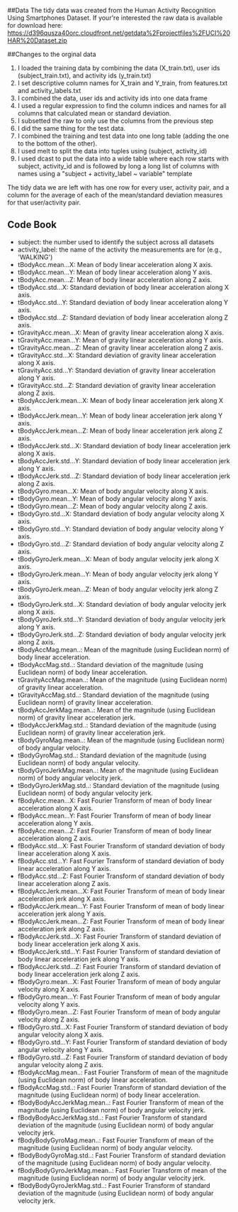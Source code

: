 ##Data
The tidy data was created from the Human Activity Recognition Using Smartphones Dataset. If your're interested the raw data is available for download here: https://d396qusza40orc.cloudfront.net/getdata%2Fprojectfiles%2FUCI%20HAR%20Dataset.zip

##Changes to the orginal data

1. I loaded the training data by combining the data (X_train.txt), user ids (subject_train.txt), and activity ids (y_train.txt)
1. I set descriptive column names for X_train and Y_train, from features.txt and activity_labels.txt
1. I combined the data, user ids and activity ids into one data frame
1. I used a regular expression to find the column indices and names for all columns that calculated mean or standard deviation.
1. I subsetted the raw to only use the columns from the previous step
1. I did the same thing for the test data.
1. I combined the training and test data into one long table (adding the one to the bottom of the other).
1. I used melt to split the data into tuples using (subject, activity_id) 
1. I used dcast to put the data into a wide table where each row starts with subject, activity_id and is followed by long a long list of columns with names using a "subject + activity_label ~ variable" template 

The tidy data we are left with has one row for every user, activity pair, and a column for the average of each of the mean/standard deviation measures for that user/activity pair.

## Code Book

* subject: the number used to identify the subject across all datasets
* activity_label: the name of the activity the measurements are for (e.g., 'WALKING')
* tBodyAcc.mean...X: Mean of body linear acceleration along X axis.
* tBodyAcc.mean...Y: Mean of body linear acceleration along Y axis.
* tBodyAcc.mean...Z: Mean of body linear acceleration along Z axis.
* tBodyAcc.std...X: Standard deviation of body linear acceleration along X axis.
* tBodyAcc.std...Y: Standard deviation of body linear acceleration along Y axis.
* tBodyAcc.std...Z: Standard deviation of body linear acceleration along Z axis.
* tGravityAcc.mean...X: Mean of gravity linear acceleration along X axis.
* tGravityAcc.mean...Y: Mean of gravity linear acceleration along Y axis.
* tGravityAcc.mean...Z: Mean of gravity linear acceleration along Z axis.
* tGravityAcc.std...X: Standard deviation of gravity linear acceleration along X axis.
* tGravityAcc.std...Y: Standard deviation of gravity linear acceleration along Y axis.
* tGravityAcc.std...Z: Standard deviation of gravity linear acceleration along Z axis.
* tBodyAccJerk.mean...X: Mean of body linear acceleration jerk along X axis.
* tBodyAccJerk.mean...Y: Mean of body linear acceleration jerk along Y axis.
* tBodyAccJerk.mean...Z: Mean of body linear acceleration jerk along Z axis.
* tBodyAccJerk.std...X: Standard deviation of body linear acceleration jerk along X axis.
* tBodyAccJerk.std...Y: Standard deviation of body linear acceleration jerk along Y axis.
* tBodyAccJerk.std...Z: Standard deviation of body linear acceleration jerk along Z axis.
* tBodyGyro.mean...X: Mean of body angular velocity along X axis.
* tBodyGyro.mean...Y: Mean of body angular velocity along Y axis.
* tBodyGyro.mean...Z: Mean of body angular velocity along Z axis.
* tBodyGyro.std...X: Standard deviation of body angular velocity along X axis.
* tBodyGyro.std...Y: Standard deviation of body angular velocity along Y axis.
* tBodyGyro.std...Z: Standard deviation of body angular velocity along Z axis.
* tBodyGyroJerk.mean...X: Mean of body angular velocity jerk along X axis.
* tBodyGyroJerk.mean...Y: Mean of body angular velocity jerk along Y axis.
* tBodyGyroJerk.mean...Z: Mean of body angular velocity jerk along Z axis.
* tBodyGyroJerk.std...X: Standard deviation of body angular velocity jerk along X axis.
* tBodyGyroJerk.std...Y: Standard deviation of body angular velocity jerk along Y axis.
* tBodyGyroJerk.std...Z: Standard deviation of body angular velocity jerk along Z axis.
* tBodyAccMag.mean..: Mean of the magnitude (using Euclidean norm) of body linear acceleration.
* tBodyAccMag.std..: Standard deviation of the magnitude (using Euclidean norm) of body linear acceleration.
* tGravityAccMag.mean..: Mean of the magnitude (using Euclidean norm) of gravity linear acceleration.
* tGravityAccMag.std..: Standard deviation of the magnitude (using Euclidean norm) of gravity linear acceleration.
* tBodyAccJerkMag.mean..: Mean of the magnitude (using Euclidean norm) of gravity linear acceleration jerk.
* tBodyAccJerkMag.std..: Standard deviation of the magnitude (using Euclidean norm) of gravity linear acceleration jerk.
* tBodyGyroMag.mean..: Mean of the magnitude (using Euclidean norm) of body angular velocity.
* tBodyGyroMag.std..: Standard deviation of the magnitude (using Euclidean norm) of body angular velocity.
* tBodyGyroJerkMag.mean..: Mean of the magnitude (using Euclidean norm) of body angular velocity jerk.
* tBodyGyroJerkMag.std..: Standard deviation of the magnitude (using Euclidean norm) of body angular velocity jerk.
* fBodyAcc.mean...X: Fast Fourier Transform of mean of body linear acceleration along X axis.
* fBodyAcc.mean...Y: Fast Fourier Transform of mean of body linear acceleration along Y axis.
* fBodyAcc.mean...Z: Fast Fourier Transform of mean of body linear acceleration along Z axis.
* fBodyAcc.std...X: Fast Fourier Transform of standard deviation of body linear acceleration along X axis.
* fBodyAcc.std...Y: Fast Fourier Transform of standard deviation of body linear acceleration along Y axis.
* fBodyAcc.std...Z: Fast Fourier Transform of standard deviation of body linear acceleration along Z axis.
* fBodyAccJerk.mean...X: Fast Fourier Transform of mean of body linear acceleration jerk along X axis.
* fBodyAccJerk.mean...Y: Fast Fourier Transform of mean of body linear acceleration jerk along Y axis.
* fBodyAccJerk.mean...Z: Fast Fourier Transform of mean of body linear acceleration jerk along Z axis.
* fBodyAccJerk.std...X: Fast Fourier Transform of standard deviation of body linear acceleration jerk along X axis.
* fBodyAccJerk.std...Y: Fast Fourier Transform of standard deviation of body linear acceleration jerk along Y axis.
* fBodyAccJerk.std...Z: Fast Fourier Transform of standard deviation of body linear acceleration jerk along Z axis.
* fBodyGyro.mean...X: Fast Fourier Transform of mean of body angular velocity along X axis.
* fBodyGyro.mean...Y: Fast Fourier Transform of mean of body angular velocity along Y axis.
* fBodyGyro.mean...Z: Fast Fourier Transform of mean of body angular velocity along Z axis.
* fBodyGyro.std...X: Fast Fourier Transform of standard deviation of body angular velocity along X axis.
* fBodyGyro.std...Y: Fast Fourier Transform of standard deviation of body angular velocity along Y axis.
* fBodyGyro.std...Z: Fast Fourier Transform of standard deviation of body angular velocity along Z axis.
* fBodyAccMag.mean..: Fast Fourier Transform of mean of the magnitude (using Euclidean norm) of body linear acceleration.
* fBodyAccMag.std..: Fast Fourier Transform of standard deviation of the magnitude (using Euclidean norm) of body linear acceleration.
* fBodyBodyAccJerkMag.mean..: Fast Fourier Transform of mean of the magnitude (using Euclidean norm) of body angular velocity jerk.
* fBodyBodyAccJerkMag.std..: Fast Fourier Transform of standard deviation of the magnitude (using Euclidean norm) of body angular velocity jerk.
* fBodyBodyGyroMag.mean..: Fast Fourier Transform of mean of the magnitude (using Euclidean norm) of body angular velocity.
* fBodyBodyGyroMag.std..: Fast Fourier Transform of standard deviation of the magnitude (using Euclidean norm) of body angular velocity.
* fBodyBodyGyroJerkMag.mean..: Fast Fourier Transform of mean of the magnitude (using Euclidean norm) of body angular velocity jerk.
* fBodyBodyGyroJerkMag.std..: Fast Fourier Transform of standard deviation of the magnitude (using Euclidean norm) of body angular velocity jerk.